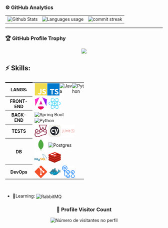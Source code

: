 ### ⚙️ GitHub Analytics

<table style="width:100%">
  <tr>
    <td>
      <img
        align="left"
        src="https://github-readme-stats.vercel.app/api?username=wesnds&theme=dark&hide_border=true&include_all_commits=true"
        alt="Github Stats"
      />
    </td>
    <td>
      <img
        align="left"
        src="https://github-readme-stats.vercel.app/api/top-langs/?username=wesnds&theme=dark&hide_border=true&include_all_commits=true&count_private=true&layout=compact"
        alt="Languages usage"
      />
    </td>
    <td>
      <img src="https://streak-stats.demolab.com?user=wesnds&theme=dark&hide_border=true" alt="commit streak" />
    </td>
  </tr>
</table>

---

### 🏆 GitHub Profile Trophy

<p align="center">
  <a
    href="https://github.com/wesnds/github-profile-trophy"
    title="repositório de troféus"
  >
    <img
      width="800"
      src="https://github-profile-trophy.vercel.app/?username=wesnds&column=8&theme=darkhub&no-frame=true&no-bg=true"
    />
  </a>
</p>

## ⚡ Skills:

<table style="width:100%;display:grid;grid-template-columns:1fr 1fr">
  <tr>
    <th>LANGS:</th>
    <td style="display:flex">
      <img align="center" alt="JavaScipt" height="40" width="40" src="https://raw.githubusercontent.com/devicons/devicon/master/icons/javascript/javascript-plain.svg">
      <img align="center" alt="Typescript" height="40" width="40" src="https://raw.githubusercontent.com/devicons/devicon/master/icons/typescript/typescript-original.svg">
      <img align="center" alt="Java" height="40" width="40" src="https://skillicons.dev/icons?i=java">
      <img align="center" alt="Python" height ="40" width="40" src="https://cdn.jsdelivr.net/gh/devicons/devicon@latest/icons/python/python-original.svg" />
    </td>
  </tr>
  <tr>
    <th>FRONT-END</th>
    <td>
      <img align="center" alt="Angular" height="40" width="40" src="https://raw.githubusercontent.com/devicons/devicon/master/icons/angular/angular-original.svg">
      <img align="center" alt="React" height="40" width="40" src="https://raw.githubusercontent.com/devicons/devicon/master/icons/react/react-original.svg">
    </td>
  </tr>
  <tr>
    <th>BACK-END</th>
    <td>
      <img align="center" alt="Spring Boot" height ="40" width="40" src="https://skillicons.dev/icons?i=spring">
      <img  align="center" alt="Python" height ="40" width="40" src="https://cdn.jsdelivr.net/gh/devicons/devicon@latest/icons/django/django-plain.svg" />    
    </td>
  </tr>
  <tr>
    <th>TESTS</th>
    <td>
      <img align="center" alt="Jest" height ="40" width="40" src="https://raw.githubusercontent.com/devicons/devicon/master/icons/jest/jest-plain.svg">
      <img align="center" alt="Cypress" height ="40" width="40" src="https://raw.githubusercontent.com/tandpfun/skill-icons/main/icons/Cypress-Light.svg">
      <img align="center" alt="JUnit" height ="40" width="40" src="https://raw.githubusercontent.com/devicons/devicon/refs/heads/master/icons/junit/junit-line-wordmark.svg">
    </td>
  </tr>
  <tr>
    <th>DB</th>
    <td>
      <img align="center" alt="MongoDB" height ="40" width="40" src="https://raw.githubusercontent.com/devicons/devicon/master/icons/mongodb/mongodb-plain.svg">
      <img align="center" alt="Postgres" height ="40" width="40" src="https://skillicons.dev/icons?i=postgres">
      <img align="center" alt="MySQL" height ="40" width="40" src="https://raw.githubusercontent.com/devicons/devicon/refs/heads/master/icons/mysql/mysql-original-wordmark.svg">
      <img align="center" alt="Redis" height ="40" width="40" src="https://raw.githubusercontent.com/devicons/devicon/refs/heads/master/icons/redis/redis-original.svg">
    </td>
  </tr>
  <tr>
    <th>DevOps</th>
    <td>
       <img align="center" alt="GIT" height="40" width="40" src="https://raw.githubusercontent.com/devicons/devicon/master/icons/git/git-original.svg">
      <img align="center" alt="Docker" height ="40" width="40" src="https://raw.githubusercontent.com/devicons/devicon/master/icons/docker/docker-original.svg">
      <img align="center" alt="Github Actions" height ="40" width="40" src="https://raw.githubusercontent.com/devicons/devicon/refs/heads/master/icons/githubactions/githubactions-plain.svg">
    </td>
  </tr>
</table>
  
<br>
          
- 🌱Learning: <img align="center" alt="RabbitMQ" height ="80" width="80" src="https://cdn.jsdelivr.net/gh/devicons/devicon@latest/icons/rabbitmq/rabbitmq-original.svg">

###

<div align="center">
  <h3><b>📍 Profile Visitor Count</b></h3>
</div>

<p align="center">
  <img
    src="https://profile-counter.glitch.me/wesnds/count.svg"
    alt="Número de visitantes no perfil"
  />
</p>
